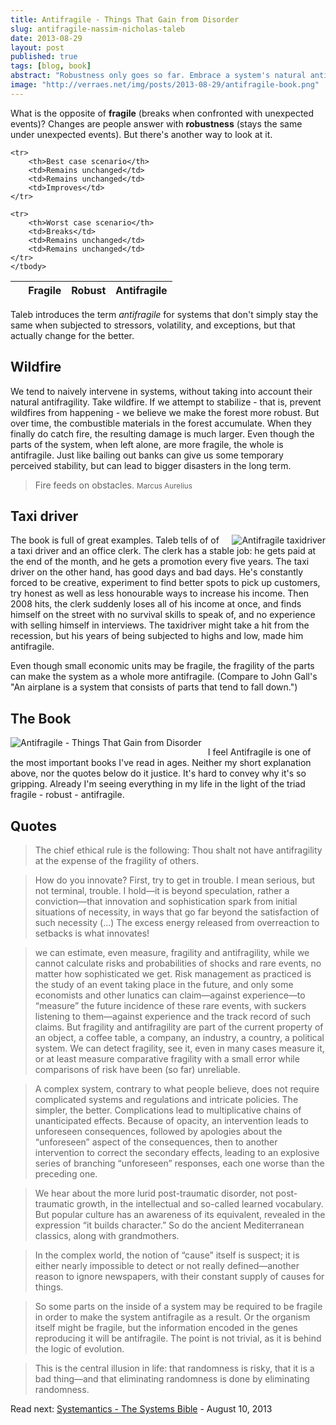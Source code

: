 ```yaml
---
title: Antifragile - Things That Gain from Disorder
slug: antifragile-nassim-nicholas-taleb
date: 2013-08-29
layout: post
published: true
tags: [blog, book]
abstract: "Robustness only goes so far. Embrace a system's natural antifragility."
image: "http://verraes.net/img/posts/2013-08-29/antifragile-book.png"
---
```


What is the opposite of **fragile** (breaks when confronted with unexpected events)? Changes are people answer with
**robustness** (stays the same under unexpected events). But there's another way to look at it.

<table class="table table-bordered">
    <thead>
    <tr>
        <th>&nbsp;</th>
        <th>Fragile</th>
        <th>Robust</th>
        <th>Antifragile</th>
    </tr>
    </thead>
    <tbody>

    <tr>
        <th>Best case scenario</th>
        <td>Remains unchanged</td>
        <td>Remains unchanged</td>
        <td>Improves</td>
    </tr>

    <tr>
        <th>Worst case scenario</th>
        <td>Breaks</td>
        <td>Remains unchanged</td>
        <td>Remains unchanged</td>
    </tr>
    </tbody>
</table>

Taleb introduces the term *antifragile* for systems that don't simply stay the same when subjected to stressors, volatility,
and exceptions, but that actually change for the better.

## Wildfire

We tend to naively intervene in systems, without taking into account their natural antifragility. Take wildfire. If we attempt to
stabilize - that is, prevent wildfires from happening - we believe we make the forest more robust. But over time, the combustible
 materials in the forest accumulate. When they finally do catch fire, the resulting damage is much larger. Even though
 the parts of the system, when left alone, are more fragile, the whole is antifragile. Just like bailing out banks can give us some
temporary perceived stability, but can lead to bigger disasters in the long term.

<blockquote><p>Fire feeds on obstacles. <small>Marcus Aurelius</small></p></blockquote>

## Taxi driver

<img style="float:right;margin-left: 10px" src="/img/posts/2013-08-29/antifragile-taxidriver.png" alt="Antifragile taxidriver">

The book is full of great examples. Taleb tells of of a taxi driver and an office clerk. The clerk has a stable job:
 he gets paid at the end of the month, and he gets a promotion every five years. The taxi driver on the other hand, has
 good days and bad days. He's constantly forced to be creative, experiment to find better spots to pick up customers, try
honest as well as less honourable ways to increase his income. Then 2008 hits, the clerk suddenly loses all of his income at once,
and finds himself on the street with no survival skills to speak of, and no experience with selling himself in interviews.
The taxidriver might take a hit from the recession, but his years of being subjected to highs and low, made him antifragile.

Even though small economic units may be fragile, the fragility of the parts can make the system as a whole more antifragile.
(Compare to John Gall's "An airplane is a system that consists of parts that tend to fall down.")


## The Book

<a href="http://www.amazon.com/gp/product/B0083DJWGO/ref=as_li_tl?ie=UTF8&camp=1789&creative=390957&creativeASIN=B0083DJWGO&linkCode=as2&tag=verraesnet-20&linkId=Q2UYVYAWOKWT7F5V">
<img style="float:left;margin-right: 10px" src="/img/posts/2013-08-29/antifragile-book.png" alt="Antifragile - Things That Gain from Disorder">
</a><img src="http://ir-na.amazon-adsystem.com/e/ir?t=verraesnet-20&l=as2&o=1&a=B0083DJWGO" width="1" height="1" border="0" alt="" style="border:none !important; margin:0px !important;" />


I feel Antifragile is one of the most important books I've read in ages. Neither
my short explanation above, nor the quotes below do it justice. It's hard to convey why it's so gripping. Already I'm seeing
everything in my life in the light of the triad fragile - robust - antifragile.

## Quotes

<blockquote>The chief ethical rule is the following: Thou shalt not have antifragility at the expense of the fragility of others.</blockquote>

<blockquote>How do you innovate? First, try to get in trouble. I mean serious, but not terminal, trouble. I hold—it is
beyond speculation, rather a conviction—that innovation and sophistication spark from initial situations of necessity,
in ways that go far beyond the satisfaction of such necessity (...) The excess energy released from overreaction to setbacks is what innovates!</blockquote>

<blockquote>we can estimate, even measure, fragility and antifragility, while we cannot calculate risks and probabilities
of shocks and rare events, no matter how sophisticated we get. Risk management as practiced is the study of an event taking
place in the future, and only some economists and other lunatics can claim—against experience—to “measure” the future
incidence of these rare events, with suckers listening to them—against experience and the track record of such claims.
But fragility and antifragility are part of the current property of an object, a coffee table, a company, an industry, a
country, a political system. We can detect fragility, see it, even in many cases measure it, or at least measure comparative
fragility with a small error while comparisons of risk have been (so far) unreliable.</blockquote>

<blockquote>A complex system, contrary to what people believe, does not require complicated systems and regulations and
intricate policies. The simpler, the better. Complications lead to multiplicative chains of unanticipated effects. Because
of opacity, an intervention leads to unforeseen consequences, followed by apologies about the “unforeseen” aspect of the
consequences, then to another intervention to correct the secondary effects, leading to an explosive series of branching
“unforeseen” responses, each one worse than the preceding one.</blockquote>

<blockquote>We hear about the more lurid post-traumatic disorder, not post-traumatic growth, in the intellectual and so-called
learned vocabulary. But popular culture has an awareness of its equivalent, revealed in the expression “it builds character.”
So do the ancient Mediterranean classics, along with grandmothers.</blockquote>

<blockquote>In the complex world, the notion of “cause” itself is suspect; it is either nearly impossible to detect or not
really defined—another reason to ignore newspapers, with their constant supply of causes for things.</blockquote>

<blockquote>So some parts on the inside of a system may be required to be fragile in order to make the system antifragile
 as a result. Or the organism itself might be fragile, but the information encoded in the genes reproducing it will be antifragile.
 The point is not trivial, as it is behind the logic of evolution. </blockquote>

<blockquote>This is the central illusion in life: that randomness is risky, that it is a bad thing—and that eliminating
randomness is done by eliminating randomness.</blockquote>

Read next: [Systemantics - The Systems Bible](/2013/08/john-gall-systemantics-the-systems-bible/) - August 10, 2013


